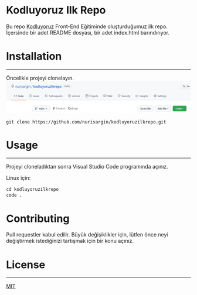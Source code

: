# Kodluyoruz Ilk Repo
Bu repo [Kodluyoruz](https://www.kodluyoruz.org) Front-End Eğitiminde oluşturduğumuz ilk repo. İçersinde bir adet README dosyası, bir adet index.html barındırıyor.


# Installation
---
Öncelikle projeyi clonelayın.
![Image](/img/git_repo.png)
```
git clone https://github.com/nurisargin/kodluyoruzilkrepo.git
```

# Usage
---
Projeyi cloneladıktan sonra Visual Studio Code programında açınız.

Linux için:

```
cd kodluyoruzilkrepo
code .
```

# Contributing
Pull requestler kabul edilir. Büyük değişiklikler için, lütfen önce neyi değiştirmek istediğinizi tartışmak için bir konu açınız.

# License
---
[MIT](https://choosealicense.com/licenses/mit/)
